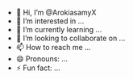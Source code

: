 - 👋 Hi, I’m @ArokiasamyX
- 👀 I’m interested in ...
- 🌱 I’m currently learning ...
- 💞️ I’m looking to collaborate on ...
- 📫 How to reach me ...
- 😄 Pronouns: ...
- ⚡ Fun fact: ...

<!---
ArokiasamyX/ArokiasamyX is a ✨ special ✨ repository because its `README.md` (this file) appears on your GitHub profile.
You can click the Preview link to take a look at your changes.
--->

